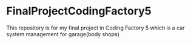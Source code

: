 # FinalProjectCodingFactory5
This repository is for my final project in Coding Factory 5 which is a car system management for garage(body shops)
